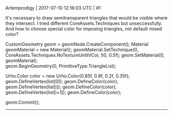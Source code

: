 Artemprodigy | 2017-07-10 12:16:03 UTC | #1

It's necessary to draw semitransparent triangles that would be visible where they intersect. I tried different CoreAssets.Techniques but unseccessfully. And how to choose special color for imposing triangles, not default mixed color?

CustomGeometry geom = geomNode.CreateComponent<CustomGeometry>();
Material geomMaterial = new Material();
geomMaterial.SetTechnique(0, CoreAssets.Techniques.NoTextureUnlitVCol, 50, 0.5f);
geom.SetMaterial(0, geomMaterial);                    
geom.BeginGeometry(0, PrimitiveType.TriangleList);

Urho.Color color = new Urho.Color(0.85f, 0.8f, 0.2f, 0.35f);
geom.DefineVertex(list[0]);
geom.DefineColor(color);
geom.DefineVertex(list[i]);
geom.DefineColor(color);   
geom.DefineVertex(list[i+1]);
geom.DefineColor(color);

geom.Commit();

-------------------------

